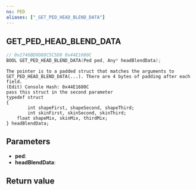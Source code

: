 ```yaml
---
ns: PED
aliases: ["_GET_PED_HEAD_BLEND_DATA"]
---
```

## GET_PED_HEAD_BLEND_DATA

```c
// 0x2746BD9D88C5C5D0 0x44E1680C
BOOL GET_PED_HEAD_BLEND_DATA(Ped ped, Any* headBlendData);
```

```
The pointer is to a padded struct that matches the arguments to SET_PED_HEAD_BLEND_DATA(...). There are 4 bytes of padding after each field.  
(Edit) Console Hash: 0x44E1680C  
pass this struct in the second parameter   
typedef struct  
{  
        int shapeFirst, shapeSecond, shapeThird;   
        int skinFirst, skinSecond, skinThird;   
	float shapeMix, skinMix, thirdMix;  
} headBlendData;  
```

## Parameters
* **ped**:
* **headBlendData**:

## Return value
